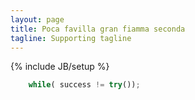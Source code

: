 ```yaml
---
layout: page
title: Poca favilla gran fiamma seconda
tagline: Supporting tagline
---
```

{% include JB/setup %}
```python
	while( success != try());
```
